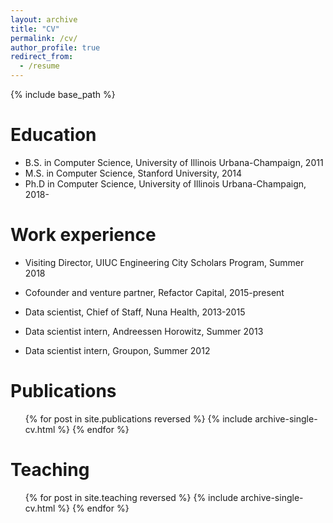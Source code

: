 ```yaml
---
layout: archive
title: "CV"
permalink: /cv/
author_profile: true
redirect_from:
  - /resume
---
```


{% include base_path %}

Education
======
* B.S. in Computer Science, University of Illinois Urbana-Champaign, 2011
* M.S. in Computer Science, Stanford University, 2014
* Ph.D in Computer Science, University of Illinois Urbana-Champaign, 2018-

Work experience
======
* Visiting Director, UIUC Engineering City Scholars Program, Summer 2018

* Cofounder and venture partner, Refactor Capital, 2015-present

* Data scientist, Chief of Staff, Nuna Health, 2013-2015

* Data scientist intern, Andreessen Horowitz, Summer 2013

* Data scientist intern, Groupon, Summer 2012
  

Publications
======
  <ul>{% for post in site.publications reversed %}
    {% include archive-single-cv.html %}
  {% endfor %}</ul>
  

  
Teaching
======
  <ul>{% for post in site.teaching reversed %}
    {% include archive-single-cv.html %}
  {% endfor %}</ul>
  
